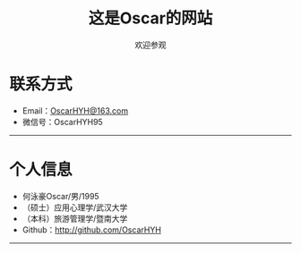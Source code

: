<html>
    <div align="center">
    <h1>这是Oscar的网站</h1>
欢迎参观</div>
</html>

# 联系方式
- Email：OscarHYH@163.com
- 微信号：OscarHYH95  
---    
# 个人信息
 - 何泳豪Oscar/男/1995 
 - （硕士）应用心理学/武汉大学
 - （本科）旅游管理学/暨南大学
 - Github：http://github.com/OscarHYH
---      
